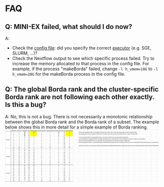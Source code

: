 # FAQ

## Q: MINI-EX failed, what should I do now?
A: 
* Check the [config file](/docs/configuration.md): did you specify the correct [executor](https://www.nextflow.io/docs/latest/executor.html) (e.g. SGE, SLURM, ...)?
* Check the Nextflow output to see which specific process failed. Try to increase the memory allocated to that process in the config file. For example, if the process "makeBorda" failed, change `-l h_vmem=10G` to `-l h_vmem=20G` for the makeBorda process in the config file.

## Q: The global Borda rank and the cluster-specific Borda rank are not following each other exactly. Is this a bug?
A:
No, this is not a bug. There is not necessarily a monotonic relationship between the global Borda rank and the Borda rank of a subset. The example below shows this in more detail for a simple example of Borda ranking.
![global-vs-subset_Borda](docs/Difference_global-vs-subset_Borda.PNG)
